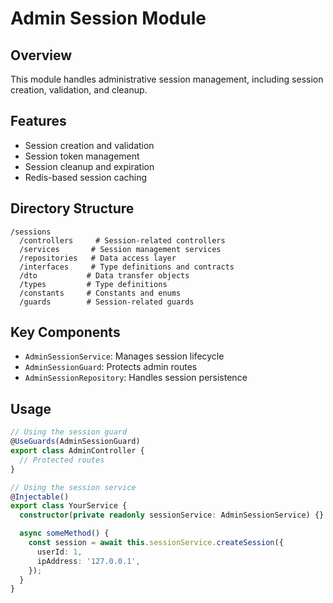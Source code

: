 # Admin Session Module

## Overview

This module handles administrative session management, including session creation, validation, and cleanup.

## Features

- Session creation and validation
- Session token management
- Session cleanup and expiration
- Redis-based session caching

## Directory Structure

```
/sessions
  /controllers     # Session-related controllers
  /services       # Session management services
  /repositories   # Data access layer
  /interfaces     # Type definitions and contracts
  /dto           # Data transfer objects
  /types         # Type definitions
  /constants     # Constants and enums
  /guards        # Session-related guards
```

## Key Components

- `AdminSessionService`: Manages session lifecycle
- `AdminSessionGuard`: Protects admin routes
- `AdminSessionRepository`: Handles session persistence

## Usage

```typescript
// Using the session guard
@UseGuards(AdminSessionGuard)
export class AdminController {
  // Protected routes
}

// Using the session service
@Injectable()
export class YourService {
  constructor(private readonly sessionService: AdminSessionService) {}

  async someMethod() {
    const session = await this.sessionService.createSession({
      userId: 1,
      ipAddress: '127.0.0.1',
    });
  }
}
```
